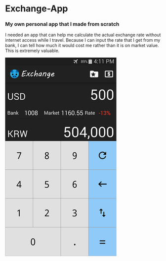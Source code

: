 # Exchange-App

### My own personal app that I made from scratch

I needed an app that can help me calculate the actual exchange rate without internet access while I travel.
Because I can input the rate that I get from my bank, I can tell how much it would cost me rather than it is on market value. This is extremely valuable.

![alt tage](https://github.com/jachen36/Exchange-App/blob/master/ExchangeAppScreenShot.png)
